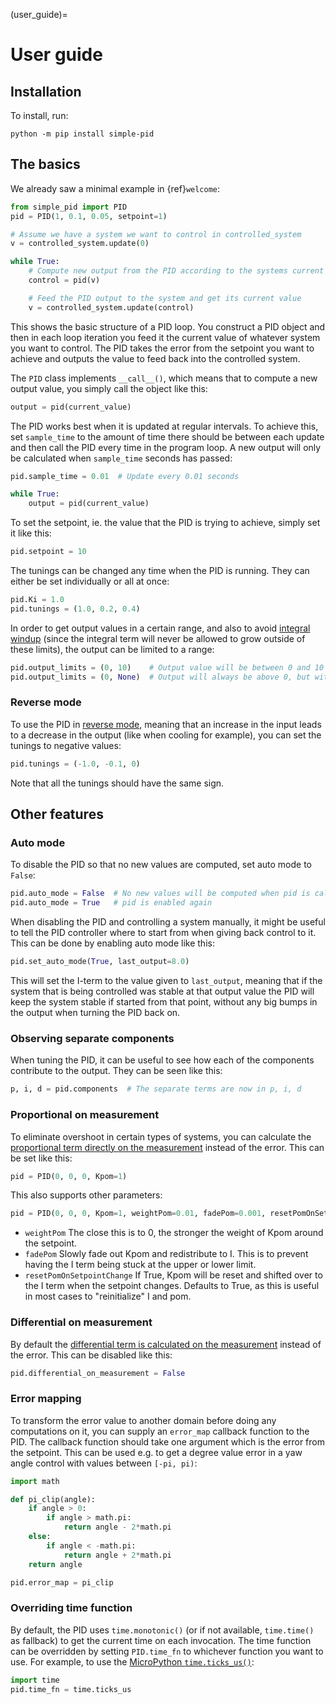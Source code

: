 
(user_guide)=
# User guide

## Installation

To install, run:

```shell
python -m pip install simple-pid
```


## The basics

We already saw a minimal example in {ref}`welcome`:

```python
from simple_pid import PID
pid = PID(1, 0.1, 0.05, setpoint=1)

# Assume we have a system we want to control in controlled_system
v = controlled_system.update(0)

while True:
    # Compute new output from the PID according to the systems current value
    control = pid(v)

    # Feed the PID output to the system and get its current value
    v = controlled_system.update(control)
```

This shows the basic structure of a PID loop. You construct a PID object and then in each loop iteration you feed it the current value of whatever system you want to control. The PID takes the error from the setpoint you want to achieve and outputs the value to feed back into the controlled system.

The `PID` class implements `__call__()`, which means that to compute a new output value, you simply call the object like this:

```python
output = pid(current_value)
```

The PID works best when it is updated at regular intervals. To achieve this, set `sample_time` to the amount of time there should be between each update and then call the PID every time in the program loop. A new output will only be calculated when `sample_time` seconds has passed:

```python
pid.sample_time = 0.01  # Update every 0.01 seconds

while True:
    output = pid(current_value)
```

To set the setpoint, ie. the value that the PID is trying to achieve, simply set it like this:

```python
pid.setpoint = 10
```

The tunings can be changed any time when the PID is running. They can either be set individually or all at once:

```python
pid.Ki = 1.0
pid.tunings = (1.0, 0.2, 0.4)
```

In order to get output values in a certain range, and also to avoid [integral windup](https://en.wikipedia.org/wiki/Integral_windup) (since the integral term will never be allowed to grow outside of these limits), the output can be limited to a range:

```python
pid.output_limits = (0, 10)    # Output value will be between 0 and 10
pid.output_limits = (0, None)  # Output will always be above 0, but with no upper bound
```


### Reverse mode

To use the PID in [reverse mode](http://brettbeauregard.com/blog/2011/04/improving-the-beginners-pid-direction/), meaning that an increase in the input leads to a decrease in the output (like when cooling for example), you can set the tunings to negative values:

```python
pid.tunings = (-1.0, -0.1, 0)
```

Note that all the tunings should have the same sign.


## Other features

### Auto mode

To disable the PID so that no new values are computed, set auto mode to `False`:

```python
pid.auto_mode = False  # No new values will be computed when pid is called
pid.auto_mode = True   # pid is enabled again
```

When disabling the PID and controlling a system manually, it might be useful to tell the PID controller where to start from when giving back control to it. This can be done by enabling auto mode like this:

```python
pid.set_auto_mode(True, last_output=8.0)
```

This will set the I-term to the value given to `last_output`, meaning that if the system that is being controlled was stable at that output value the PID will keep the system stable if started from that point, without any big bumps in the output when turning the PID back on.


### Observing separate components

When tuning the PID, it can be useful to see how each of the components contribute to the output. They can be seen like this:

```python
p, i, d = pid.components  # The separate terms are now in p, i, d
```


### Proportional on measurement

To eliminate overshoot in certain types of systems, you can calculate the [proportional term directly on the measurement](http://brettbeauregard.com/blog/2017/06/introducing-proportional-on-measurement/) instead of the error. This can be set like this:

```python
pid = PID(0, 0, 0, Kpom=1)
```

This also supports other parameters:
```python
pid = PID(0, 0, 0, Kpom=1, weightPom=0.01, fadePom=0.001, resetPomOnSetpointChange=True)
```
* `weightPom` The close this is to 0, the stronger the weight of Kpom around the setpoint.
* `fadePom` Slowly fade out Kpom and redistribute to I. This is to prevent having the I term being stuck at the upper or lower limit.
* `resetPomOnSetpointChange` If True, Kpom will be reset and shifted over to the I term when the setpoint changes. Defaults to True, as this is useful in most cases to "reinitialize" I and pom.

### Differential on measurement

By default the [differential term is calculated on the measurement](http://brettbeauregard.com/blog/2011/04/improving-the-beginner%e2%80%99s-pid-derivative-kick/) instead of the error. This can be disabled like this:

```python
pid.differential_on_measurement = False
```


### Error mapping

To transform the error value to another domain before doing any computations on it, you can supply an `error_map` callback function to the PID. The callback function should take one argument which is the error from the setpoint. This can be used e.g. to get a degree value error in a yaw angle control with values between `[-pi, pi)`:

```python
import math

def pi_clip(angle):
    if angle > 0:
        if angle > math.pi:
            return angle - 2*math.pi
    else:
        if angle < -math.pi:
            return angle + 2*math.pi
    return angle

pid.error_map = pi_clip
```


### Overriding time function

By default, the PID uses `time.monotonic()` (or if not available, `time.time()` as fallback) to get the current time on each invocation. The time function can be overridden by setting `PID.time_fn` to whichever function you want to use. For example, to use the [MicroPython `time.ticks_us()`](https://docs.micropython.org/en/latest/library/time.html#time.ticks_us):

```python
import time
pid.time_fn = time.ticks_us
```
